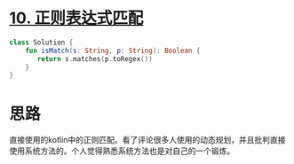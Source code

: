 # [10. 正则表达式匹配](https://leetcode-cn.com/problems/regular-expression-matching/)

```kotlin
class Solution {
    fun isMatch(s: String, p: String): Boolean {
       return s.matches(p.toRegex()) 
    }
}
```

# 思路

直接使用的kotlin中的正则匹配。看了评论很多人使用的动态规划，并且批判直接使用系统方法的。个人觉得熟悉系统方法也是对自己的一个锻炼。

